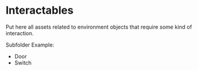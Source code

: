 # Interactables

Put here all assets related to environment objects that require some kind of interaction.


Subfolder Example:

- Door
- Switch